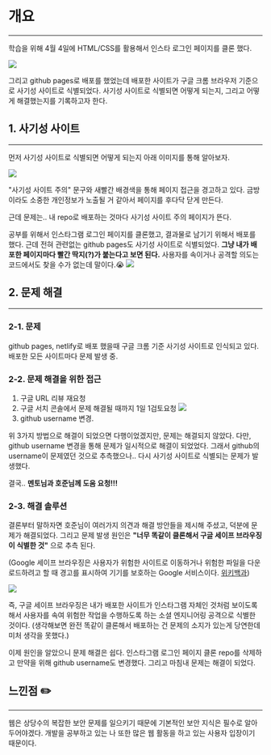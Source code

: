 # 개요

---

학습을 위해 4월 4일에 HTML/CSS를 활용해서 인스타 로그인 페이지를 클론 했다.

![](https://velog.velcdn.com/images/nu11/post/cdd2489a-7289-4ddc-b456-8319636d1b04/image.png)

그리고 github pages로 배포를 했었는데 배포한 사이트가 구글 크롬 브라우저 기준으로 사기성 사이트로 식별되었다. 사기성 사이트로 식별되면 어떻게 되는지, 그리고 어떻게 해결했는지를 기록하고자 한다.

## 1. 사기성 사이트

---

먼저 사기성 사이트로 식별되면 어떻게 되는지 아래 이미지를 통해 알아보자.

![](https://velog.velcdn.com/images/nu11/post/5602ba05-6346-4804-a494-7c972b8ab988/image.png)

"사기성 사이트 주의" 문구와 새빨간 배경색을 통해 페이지 접근을 경고하고 있다. 금방이라도 소중한 개인정보가 노출될 거 같아서 페이지를 후다닥 닫게 만든다.

근데 문제는.. 내 repo로 배포하는 것마다 사기성 사이트 주의 페이지가 뜬다.

공부를 위해서 인스타그램 로그인 페이지를 클론했고, 결과물로 남기기 위해서 배포를 했다. 근데 전혀 관련없는 github pages도 사기성 사이트로 식별되었다. **그냥 내가 배포한 페이지마다 빨간 딱지(?)가 붙는다고 보면 된다.** 사용자를 속이거나 공격할 의도는 코드에서도 찾을 수가 없는데 말이다.😭
![](https://velog.velcdn.com/images/nu11/post/8b188dcb-398a-45e1-8d4b-b113883e46f8/image.png)

## 2. 문제 해결

---

### 2-1. 문제

github pages, netlify로 배포 했을때 구글 크롬 기준 사기성 사이트로 인식되고 있다. 배포한 모든 사이트마다 문제 발생 중.

### 2-2. 문제 해결을 위한 접근

1. 구글 URL 리뷰 재요청
2. 구글 서치 콘솔에서 문제 해결될 때까지 1일 1검토요청
   ![](https://velog.velcdn.com/images/nu11/post/b95be9dc-66fd-46a6-813b-a0b21980c4ff/image.png)
3. github username 변경.

위 3가지 방법으로 해결이 되었으면 다행이었겠지만, 문제는 해결되지 않았다.
다만, github username 변경을 통해 문제가 일시적으로 해결이 되었었다. 그래서 github의 username이 문제였던 것으로 추측했으나.. 다시 사기성 사이트로 식별되는 문제가 발생했다.

결국.. **멘토님과 호준님께 도움 요청!!!**

### 2-3. 해결 솔루션

결론부터 말하자면 호준님이 여러가지 의견과 해결 방안들을 제시해 주셨고, 덕분에 문제가 해결되었다.
그리고 문제 발생 원인은 **"너무 똑같이 클론해서 구글 세이프 브라우징이 식별한 것"** 으로 추측 된다.

(Google 세이프 브라우징은 사용자가 위험한 사이트로 이동하거나 위험한 파일을 다운로드하려고 할 때 경고를 표시하여 기기를 보호하는 Google 서비스이다. [위키백과](https://en.wikipedia.org/wiki/Google_Safe_Browsing))

![](https://velog.velcdn.com/images/nu11/post/914ffbfb-66bb-4192-b55c-3ef4537acb5b/image.png)

즉, 구글 세이프 브라우징은 내가 배포한 사이트가 인스타그램 자체인 것처럼 보이도록 해서 사용자를 속여 위험한 작업을 수행하도록 하는 소셜 엔지니어링 공격으로 식별한 것이다.
(생각해보면 완전 똑같이 클론해서 배포하는 건 문제의 소지가 있는게 당연한데 미처 생각을 못했다.)

이제 원인을 알았으니 문제 해결은 쉽다. 인스타그램 로그인 페이지 클론 repo를 삭제하고 만약을 위해 github username도 변경했다. 그리고 마침내 문제는 해결이 되었다.

## 느낀점 ✏️

---

웹은 상당수의 복잡한 보안 문제를 일으키기 때문에 기본적인 보안 지식은 필수로 알아두어야겠다. 개발을 공부하고 있는 나 또한 많은 웹 활동을 하고 있는 사용자 입장이기 때문이다.
